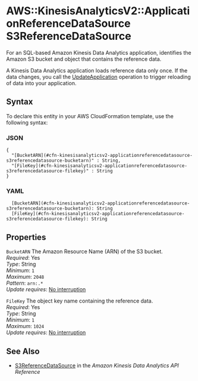 # AWS::KinesisAnalyticsV2::ApplicationReferenceDataSource S3ReferenceDataSource<a name="aws-properties-kinesisanalyticsv2-applicationreferencedatasource-s3referencedatasource"></a>

For an SQL\-based Amazon Kinesis Data Analytics application, identifies the Amazon S3 bucket and object that contains the reference data\.

A Kinesis Data Analytics application loads reference data only once\. If the data changes, you call the [UpdateApplication](https://docs.aws.amazon.com/kinesisanalytics/latest/apiv2/API_UpdateApplication.html) operation to trigger reloading of data into your application\. 

## Syntax<a name="aws-properties-kinesisanalyticsv2-applicationreferencedatasource-s3referencedatasource-syntax"></a>

To declare this entity in your AWS CloudFormation template, use the following syntax:

### JSON<a name="aws-properties-kinesisanalyticsv2-applicationreferencedatasource-s3referencedatasource-syntax.json"></a>

```
{
  "[BucketARN](#cfn-kinesisanalyticsv2-applicationreferencedatasource-s3referencedatasource-bucketarn)" : String,
  "[FileKey](#cfn-kinesisanalyticsv2-applicationreferencedatasource-s3referencedatasource-filekey)" : String
}
```

### YAML<a name="aws-properties-kinesisanalyticsv2-applicationreferencedatasource-s3referencedatasource-syntax.yaml"></a>

```
  [BucketARN](#cfn-kinesisanalyticsv2-applicationreferencedatasource-s3referencedatasource-bucketarn): String
  [FileKey](#cfn-kinesisanalyticsv2-applicationreferencedatasource-s3referencedatasource-filekey): String
```

## Properties<a name="aws-properties-kinesisanalyticsv2-applicationreferencedatasource-s3referencedatasource-properties"></a>

`BucketARN`  <a name="cfn-kinesisanalyticsv2-applicationreferencedatasource-s3referencedatasource-bucketarn"></a>
The Amazon Resource Name \(ARN\) of the S3 bucket\.  
*Required*: Yes  
*Type*: String  
*Minimum*: `1`  
*Maximum*: `2048`  
*Pattern*: `arn:.*`  
*Update requires*: [No interruption](https://docs.aws.amazon.com/AWSCloudFormation/latest/UserGuide/using-cfn-updating-stacks-update-behaviors.html#update-no-interrupt)

`FileKey`  <a name="cfn-kinesisanalyticsv2-applicationreferencedatasource-s3referencedatasource-filekey"></a>
The object key name containing the reference data\.  
*Required*: Yes  
*Type*: String  
*Minimum*: `1`  
*Maximum*: `1024`  
*Update requires*: [No interruption](https://docs.aws.amazon.com/AWSCloudFormation/latest/UserGuide/using-cfn-updating-stacks-update-behaviors.html#update-no-interrupt)

## See Also<a name="aws-properties-kinesisanalyticsv2-applicationreferencedatasource-s3referencedatasource--seealso"></a>
+  [S3ReferenceDataSource](https://docs.aws.amazon.com/kinesisanalytics/latest/apiv2/API_S3ReferenceDataSource.html) in the *Amazon Kinesis Data Analytics API Reference* 